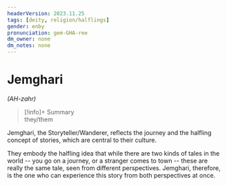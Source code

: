 ```yaml
---
headerVersion: 2023.11.25
tags: [deity, religion/halflings]
gender: enby
pronunciation: gem-GHA-ree
dm_owner: none
dm_notes: none
---
```

# Jemghari
*(AH-zahr)*
>[!info]+ Summary  
> they/them

Jemghari, the Storyteller/Wanderer, reflects the journey and the halfling concept of stories, which are central to their culture. 

They embody the halfling idea that while there are two kinds of tales in the world -- you go on a journey, or a stranger comes to town -- these are really the same tale, seen from different perspectives. Jemghari, therefore, is the one who can experience this story from both perspectives at once.